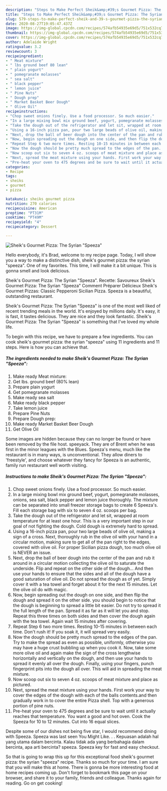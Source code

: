 ```yaml
---
description: "Steps to Make Perfect Sheik&amp;#39;s Gourmet Pizza: The Syrian &amp;#34;Speeza&amp;#34;"
title: "Steps to Make Perfect Sheik&amp;#39;s Gourmet Pizza: The Syrian &amp;#34;Speeza&amp;#34;"
slug: 579-steps-to-make-perfect-sheik-and-39-s-gourmet-pizza-the-syrian-and-34-speeza-and-34
date: 2020-08-27T19:05:47.437Z
image: https://img-global.cpcdn.com/recipes/574afb54935e69d5/751x532cq70/sheiks-gourmet-pizza-the-syrian-speeza-recipe-main-photo.jpg
thumbnail: https://img-global.cpcdn.com/recipes/574afb54935e69d5/751x532cq70/sheiks-gourmet-pizza-the-syrian-speeza-recipe-main-photo.jpg
cover: https://img-global.cpcdn.com/recipes/574afb54935e69d5/751x532cq70/sheiks-gourmet-pizza-the-syrian-speeza-recipe-main-photo.jpg
author: Adelaide Wright
ratingvalue: 3.2
reviewcount: 3
recipeingredient:
- " Meat mixture"
- " lbs ground beef 80 lean"
- " plain yogurt"
- " pomegranate molasses"
- " sea salt"
- " black pepper"
- " lemon juice"
- " Pine Nuts"
- " Dough prep"
- " Market Basket Beer Dough"
- " Olive Oil"
recipeinstructions:
- "Chop sweet onions finely. Use a food processor. So much easier."
- "In a large mixing bowl mix ground beef, yogurt, pomegranate molasses, onions, sea salt, black pepper and lemon juice thoroughly. The mixture can be separated into small freezer storage bags to create 6 Speeza&#39;s. Fill each storage bag with six to seven 4 oz. scoops per bag."
- "Take the dough out of the refrigerator and let sit, wrapped at room temperature for at least one hour. This is a very important step in our goal of not fighting the dough. Cold dough is extremely hard to spread."
- "Using a 16-inch pizza pan, pour two large beads of olive oil, making a sign of a cross. Next, thoroughly rub in the olive oil with your hand in a circular motion, making sure to get all of the pan right to the edges, covered with olive oil. For proper Sicilian pizza dough, too much olive oil is NEVER an issue."
- "Next, drop the ball of beer dough into the center of the pan and rub it around in a circular motion collecting the olive oil to saturate the underside. Flip and repeat on the other side of the dough... And then use your hands to ensure that the sides and all of the dough have a good saturation of olive oil. Do not spread the dough as of yet. Simply cover it with a tea towel and forget about it for the next 15 minutes. Let the olive oil do with magic."
- "Now, begin spreading out the dough on one side, and then flip the dough and spread it on the other side. you should begin to notice that the dough is beginning to spread a little bit easier. Do not try to spread it the full length of the pan. Spread it as far as it will let you and stop. Repeat this three times on both sides and then cover the dough again with the tea towel. Again wait 15 minutes after covering."
- "Repeat Step 6 two more times. Resting 10-15 minutes in between each time. Don&#39;t rush it! If you soak it, it will spread very easily."
- "Now the dough should be pretty much spread to the edges of the pan. Try to make the spread as even as possible, uniformly, otherwise you may have a huge crust bubbling up when you cook it. Now, take some more olive oil and again make the sign of the cross lengthwise horizontally and vertically on the dough, and then use your hands to spread it evenly all over the dough. Finally, using your fingers, punch fingerprint pits into the dough all over. This will aid in spreading the meat mixture."
- "Now scoop out six to seven 4 oz. scoops of meat mixture and place as pictured."
- "Next, spread the meat mixture using your hands. First work your way to cover the edges of the dough with each of the balls contents.and then gradually work in to cover the entire Pizza shell. Top with a generous portion of pine nuts."
- "Pre-heat your oven to 475 degrees and be sure to wait until it actually reaches that temperature. You want a good and hot oven. Cook the Speeza for 10 to 12 minutes. Cut into 16 equal slices."
categories:
- Recipe
tags:
- sheiks
- gourmet
- pizza

katakunci: sheiks gourmet pizza 
nutrition: 270 calories
recipecuisine: American
preptime: "PT31M"
cooktime: "PT49M"
recipeyield: "4"
recipecategory: Dessert

---
```



![Sheik&#39;s Gourmet Pizza: The Syrian &#34;Speeza&#34;](https://img-global.cpcdn.com/recipes/574afb54935e69d5/751x532cq70/sheiks-gourmet-pizza-the-syrian-speeza-recipe-main-photo.jpg)

Hello everybody, it's Brad, welcome to my recipe page. Today, I will show you a way to make a distinctive dish, sheik&#39;s gourmet pizza: the syrian &#34;speeza&#34;. One of my favorites. This time, I will make it a bit unique. This is gonna smell and look delicious.

Sheik&#39;s Gourmet Pizza: The Syrian &#34;Speeza&#34;. Recette: Savoureux Sheik&#39;s Gourmet Pizza: The Syrian &#34;Speeza&#34; Comment Préparer Délicieux Sheik&#39;s Gourmet Pizzas: Classic Pepperoni Sicilian Pizza. Speeza is a beautiful, outstanding restaurant.

Sheik&#39;s Gourmet Pizza: The Syrian &#34;Speeza&#34; is one of the most well liked of recent trending meals in the world. It's enjoyed by millions daily. It's easy, it is fast, it tastes delicious. They are nice and they look fantastic. Sheik&#39;s Gourmet Pizza: The Syrian &#34;Speeza&#34; is something that I've loved my whole life.


To begin with this recipe, we have to prepare a few ingredients. You can cook sheik&#39;s gourmet pizza: the syrian &#34;speeza&#34; using 11 ingredients and 11 steps. Here is how you can achieve that.

<!--inarticleads1-->

##### The ingredients needed to make Sheik&#39;s Gourmet Pizza: The Syrian &#34;Speeza&#34;:

1. Make ready  Meat mixture:
1. Get  lbs. ground beef (80% lean)
1. Prepare  plain yogurt
1. Get  pomegranate molasses
1. Make ready  sea salt
1. Make ready  black pepper
1. Take  lemon juice
1. Prepare  Pine Nuts
1. Prepare  Dough prep:
1. Make ready  Market Basket Beer Dough
1. Get  Olive Oil


Some images are hidden because they can no longer be found or have been removed by the file host. speeyack. They are of Brent when he was first in the minor leagues with the Blues. Speeza&#39;s menu, much like the restaurant is in many ways, is unconventional. They allow diners to &#39;freestyle&#39;, and choose whatever they fancy for Speeza is an authentic, family run restaurant well worth visiting. 

<!--inarticleads2-->

##### Instructions to make Sheik&#39;s Gourmet Pizza: The Syrian &#34;Speeza&#34;:

1. Chop sweet onions finely. Use a food processor. So much easier.
1. In a large mixing bowl mix ground beef, yogurt, pomegranate molasses, onions, sea salt, black pepper and lemon juice thoroughly. The mixture can be separated into small freezer storage bags to create 6 Speeza&#39;s. Fill each storage bag with six to seven 4 oz. scoops per bag.
1. Take the dough out of the refrigerator and let sit, wrapped at room temperature for at least one hour. This is a very important step in our goal of not fighting the dough. Cold dough is extremely hard to spread.
1. Using a 16-inch pizza pan, pour two large beads of olive oil, making a sign of a cross. Next, thoroughly rub in the olive oil with your hand in a circular motion, making sure to get all of the pan right to the edges, covered with olive oil. For proper Sicilian pizza dough, too much olive oil is NEVER an issue.
1. Next, drop the ball of beer dough into the center of the pan and rub it around in a circular motion collecting the olive oil to saturate the underside. Flip and repeat on the other side of the dough... And then use your hands to ensure that the sides and all of the dough have a good saturation of olive oil. Do not spread the dough as of yet. Simply cover it with a tea towel and forget about it for the next 15 minutes. Let the olive oil do with magic.
1. Now, begin spreading out the dough on one side, and then flip the dough and spread it on the other side. you should begin to notice that the dough is beginning to spread a little bit easier. Do not try to spread it the full length of the pan. Spread it as far as it will let you and stop. Repeat this three times on both sides and then cover the dough again with the tea towel. Again wait 15 minutes after covering.
1. Repeat Step 6 two more times. Resting 10-15 minutes in between each time. Don&#39;t rush it! If you soak it, it will spread very easily.
1. Now the dough should be pretty much spread to the edges of the pan. Try to make the spread as even as possible, uniformly, otherwise you may have a huge crust bubbling up when you cook it. Now, take some more olive oil and again make the sign of the cross lengthwise horizontally and vertically on the dough, and then use your hands to spread it evenly all over the dough. Finally, using your fingers, punch fingerprint pits into the dough all over. This will aid in spreading the meat mixture.
1. Now scoop out six to seven 4 oz. scoops of meat mixture and place as pictured.
1. Next, spread the meat mixture using your hands. First work your way to cover the edges of the dough with each of the balls contents.and then gradually work in to cover the entire Pizza shell. Top with a generous portion of pine nuts.
1. Pre-heat your oven to 475 degrees and be sure to wait until it actually reaches that temperature. You want a good and hot oven. Cook the Speeza for 10 to 12 minutes. Cut into 16 equal slices.


Despite some of our dishes not being five star, I would recommend dining with Speeza. Speeza was last seen You Might Like. . . Kepuasan adalah hal yang utama dalam bercinta. Kalau tidak ada yang berbahagia dalam bercinta, apa arti bercinta? speeza. Speeza key for fast and easy checkout. 

So that is going to wrap this up for this exceptional food sheik&#39;s gourmet pizza: the syrian &#34;speeza&#34; recipe. Thanks so much for your time. I am sure that you will make this at home. There is gonna be more interesting food at home recipes coming up. Don't forget to bookmark this page on your browser, and share it to your family, friends and colleague. Thanks again for reading. Go on get cooking!
